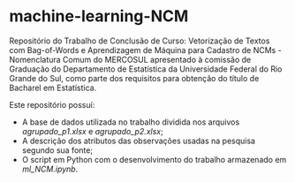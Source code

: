 # machine-learning-NCM
Repositório do Trabalho de Conclusão de Curso: Vetorização de Textos com Bag-of-Words e Aprendizagem de Máquina para Cadastro de NCMs - Nomenclatura Comum do MERCOSUL apresentado à comissão de Graduação do Departamento de Estatística da Universidade Federal do Rio Grande do Sul, como parte dos requisitos para obtenção do título de Bacharel em Estatística.

Este repositório possuí:
* A base de dados utilizada no trabalho dividida nos arquivos _agrupado_p1.xlsx_ e _agrupado_p2.xlsx_;
* A descrição dos atributos das observações usadas na pesquisa segundo sua fonte;
* O script em Python com o desenvolvimento do trabalho armazenado em _ml_NCM.ipynb_.
